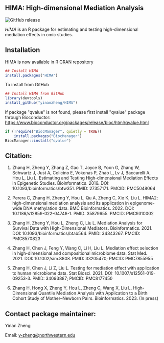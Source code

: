 ## HIMA: High-dimensional Mediation Analysis

![GitHub release](https://img.shields.io/badge/release-v2.2.1-blue.svg)

*HIMA* is an R package for estimating and testing high-dimensional mediation effects in omic studies.

## Installation 

HIMA is now available in R CRAN repository
```r
## Install HIMA
install.packages("HIMA")
```

To install from GitHub
```r
## Install HIMA from GitHub
library(devtools)
install_github("yinanzheng/HIMA")
```

If package "qvalue" is not found, please first install "qvalue" package through Bioconductor: https://www.bioconductor.org/packages/release/bioc/html/qvalue.html
```r
if (!require("BiocManager", quietly = TRUE))
    install.packages("BiocManager")
BiocManager::install("qvalue")
```

## Citation:

1. Zhang H, Zheng Y, Zhang Z, Gao T, Joyce B, Yoon G, Zhang W, Schwartz J, Just A, Colicino E, Vokonas P, Zhao L, 
Lv J, Baccarelli A, Hou L, Liu L. Estimating and Testing High-dimensional Mediation Effects in Epigenetic Studies. 
Bioinformatics. 2016. DOI: 10.1093/bioinformatics/btw351. PMID: 27357171. PMCID: PMC5048064
 
2. Perera C, Zhang H, Zheng Y, Hou L, Qu A, Zheng C, Xie K, Liu L. 
HIMA2: high-dimensional mediation analysis and its application in epigenome-wide DNA methylation data. 
BMC Bioinformatics. 2022. DOI: 10.1186/s12859-022-04748-1. PMID: 35879655. PMCID: PMC9310002
 
3. Zhang H, Zheng Y, Hou L, Zheng C, Liu L. Mediation Analysis for Survival Data with High-Dimensional Mediators. 
Bioinformatics. 2021. DOI: 10.1093/bioinformatics/btab564. PMID: 34343267. PMCID: PMC8570823
 
4. Zhang H, Chen J, Feng Y, Wang C, Li H, Liu L. Mediation effect selection in high-dimensional and compositional microbiome data. Stat Med. 2021. DOI: 10.1002/sim.8808. PMID: 33205470; PMCID: PMC7855955
 
5. Zhang H, Chen J, Li Z, Liu L. Testing for mediation effect with application to human microbiome data. 
Stat Biosci. 2021. DOI: 10.1007/s12561-019-09253-3. PMID: 34093887; PMCID: PMC8177450
 
6. Zhang H, Hong X, Zheng Y, Hou L, Zheng C, Wang X, Liu L. High-Dimensional Quantile Mediation Analysis with Application to a Birth Cohort Study of Mother–Newborn Pairs. Bioinformatics. 2023. (In press)

## Contact package maintainer:

Yinan Zheng 

Email: y-zheng@northwestern.edu
